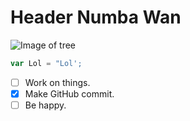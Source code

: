 # Header Numba Wan

![Image of tree](https://imgs.search.brave.com/_BdshnmpD0XeuqX0ZCjYvuJBw0j3eaVNyuQHXmifV5M/rs:fit:860:0:0:0/g:ce/aHR0cHM6Ly91cGxv/YWQud2lraW1lZGlh/Lm9yZy93aWtpcGVk/aWEvY29tbW9ucy9l/L2ViL0FzaF9UcmVl/Xy1fZ2VvZ3JhcGgu/b3JnLnVrXy1fNTkw/NzEwLmpwZw)

``` javascript
var Lol = "Lol';
```

- [ ] Work on things.
- [x] Make GitHub commit.
- [ ] Be happy.